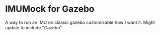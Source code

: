 # IMUMock for Gazebo
A way to run an IMU on classic gazebo customizable how I want it.
Might update to include "Gazebo".
